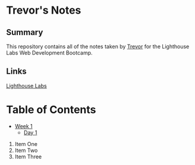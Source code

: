 # Trevor's Notes

## Summary

This repository contains all of the notes taken by [Trevor](https://github.com/TrevorJohnSullivan) for the Lighthouse Labs Web Development Bootcamp.

## Links
[Lighthouse Labs](https://www.lighthouselabs.ca/)

# Table of Contents
* [Week 1](/week_1)
  * [Day 1](/week_1/day_1) 

1. Item One 
2. Item Two
3. Item Three

